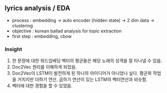 ## lyrics analysis / EDA
- process : embedding -> auto encoder (hidden state) -> 2 dim data -> clustering
- objective : korean ballad analysis for topic extraction
- first step : embedding, cbow

<h3>
Insight
</h3>
<ol>
    <li>
        한 문장에 대한 워드임베딩 벡터의 평균들은 해당 노래의 성격을 잘 타나낼 수 있음.    
    </li>
    <li>
        Doc2Vec 원리를 이해하게 되었음.
    </li>
    <li>
        Doc2Vec이 LSTM이 발전하게 된 하나의 아이디어가 아니었나 싶다. 평균화 작업을 거치지만 더하기 연산, 곱하기 연산이 있는 LSTM의 벡터연산과 비슷함.
    </li>
    <li>
        벡터에 대한 경험을 할 수 있었음.
    </li>
</ol>